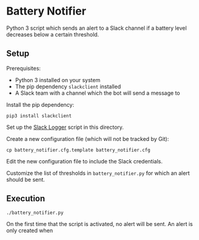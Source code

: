 # Battery Notifier

Python 3 script which sends an alert to a Slack channel if a battery level decreases below a certain threshold.

## Setup

Prerequisites:
* Python 3 installed on your system
* The pip dependency `slackclient` installed
* A Slack team with a channel which the bot will send a message to

Install the pip dependency:
```
pip3 install slackclient
```

Set up the [Slack Logger](https://github.com/jleung51/scripts/tree/master/slack_logger) script in this directory.

Create a new configuration file (which will not be tracked by Git):
```
cp battery_notifier.cfg.template battery_notifier.cfg
```

Edit the new configuration file to include the Slack credentials.

Customize the list of thresholds in `battery_notifier.py` for which an alert should be sent.

## Execution

```
./battery_notifier.py
```

On the first time that the script is activated, no alert will be sent. An alert is only created when
